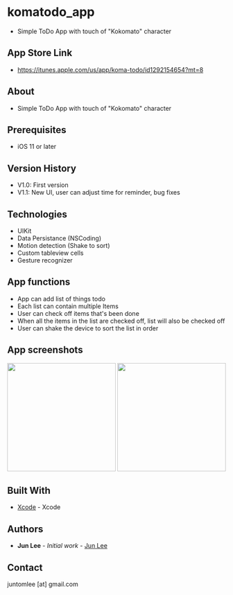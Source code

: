 # komatodo_app
- Simple ToDo App with touch of "Kokomato" character


## App Store Link
- https://itunes.apple.com/us/app/koma-todo/id1292154654?mt=8


## About
- Simple ToDo App with touch of "Kokomato" character


## Prerequisites

- iOS 11 or later


## Version History
- V1.0: First version
- V1.1: New UI, user can adjust time for reminder, bug fixes


## Technologies

- UIKit
- Data Persistance (NSCoding)
- Motion detection (Shake to sort)
- Custom tableview cells
- Gesture recognizer


## App functions

- App can add list of things todo
- Each list can contain multiple Items
- User can check off items that's been done
- When all the items in the list are checked off, list will also be checked off
- User can shake the device to sort the list in order


## App screenshots

<img src="https://raw.githubusercontent.com/Juntomlee/komatodo_app/master/Screenshots/Mainlist_V1.1.png" width="250"/> <img src="https://raw.githubusercontent.com/Juntomlee/komatodo_app/master/Screenshots/Detailitemlist_V1.1.png" width="250">


## Built With

* [Xcode](https://developer.apple.com/xcode/) - Xcode


## Authors

* **Jun Lee** - *Initial work* - [Jun Lee](https://github.com/juntomlee)


## Contact
juntomlee [at] gmail.com
